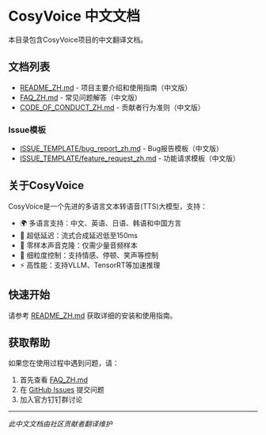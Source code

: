 # CosyVoice 中文文档

本目录包含CosyVoice项目的中文翻译文档。

## 文档列表

- [README_ZH.md](./README_ZH.md) - 项目主要介绍和使用指南（中文版）
- [FAQ_ZH.md](./FAQ_ZH.md) - 常见问题解答（中文版）
- [CODE_OF_CONDUCT_ZH.md](./CODE_OF_CONDUCT_ZH.md) - 贡献者行为准则（中文版）

### Issue模板
- [ISSUE_TEMPLATE/bug_report_zh.md](./ISSUE_TEMPLATE/bug_report_zh.md) - Bug报告模板（中文版）
- [ISSUE_TEMPLATE/feature_request_zh.md](./ISSUE_TEMPLATE/feature_request_zh.md) - 功能请求模板（中文版）

## 关于CosyVoice

CosyVoice是一个先进的多语言文本转语音(TTS)大模型，支持：

- 🌍 多语言支持：中文、英语、日语、韩语和中国方言
- 🚀 超低延迟：流式合成延迟低至150ms  
- 🎯 零样本声音克隆：仅需少量音频样本
- 🎨 细粒度控制：支持情感、停顿、笑声等控制
- ⚡ 高性能：支持VLLM、TensorRT等加速推理

## 快速开始

请参考 [README_ZH.md](./README_ZH.md) 获取详细的安装和使用指南。

## 获取帮助

如果您在使用过程中遇到问题，请：

1. 首先查看 [FAQ_ZH.md](./FAQ_ZH.md)
2. 在 [GitHub Issues](https://github.com/FunAudioLLM/CosyVoice/issues) 提交问题
3. 加入官方钉钉群讨论

---

*此中文文档由社区贡献者翻译维护* 